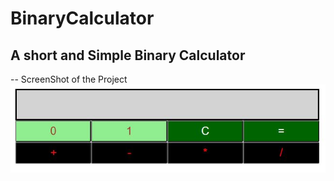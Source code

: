 # BinaryCalculator
A short and Simple Binary Calculator
------------------------------------
-- ScreenShot of the Project
![ScreenShot of the Project](https://github.com/cyrobotcoder/binarycalculator/blob/main/screenshot.JPG?raw=true)
